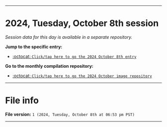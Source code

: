 
***

# 2024, Tuesday, October 8th session

_Session data for this day is available in a separate repository._

**Jump to the specific entry:**

- [:octocat: `Click/tap here to go the 2024 October 8th entry`](https://github.com/seanpm2001/SeansLifeArchive_Images_MotorWorld_CarFactory_Y2024_V10/tree/SeansLifeArchive_Images_MotorWorld_CarFactory_Y2024_V10_Main-dev/2024/10_October/08/)

**Go to the monthly compilation repository:**

- [:octocat: `Click/tap here to go the 2024 October image repository`](https://github.com/seanpm2001/SeansLifeArchive_Images_MotorWorld_CarFactory_Y2024_V10/)

***

# File info

**File version:** `1 (2024, Tuesday, October 8th at 06:53 pm PST)`

***
